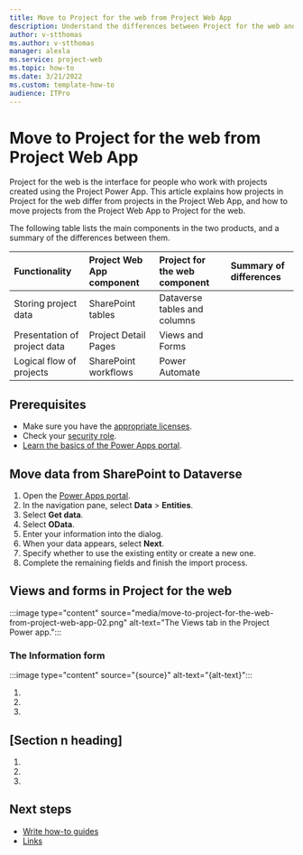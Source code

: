 ```yaml
---
title: Move to Project for the web from Project Web App
description: Understand the differences between Project for the web and the Project Web App. Learn about security roles in Project for the web. Move projects from the Project Web App to Project for the web.
author: v-stthomas
ms.author: v-stthomas
manager: alexla
ms.service: project-web
ms.topic: how-to
ms.date: 3/21/2022
ms.custom: template-how-to
audience: ITPro
---
```


# Move to Project for the web from Project Web App

Project for the web is the interface for people who work with projects created using the Project Power App. This article explains how projects in Project for the web differ from projects in the Project Web App, and how to move projects from the Project Web App to Project for the web.

The following table lists the main components in the two products, and a summary of the differences between them.

| Functionality | Project Web App component | Project for the web component | Summary of differences |
| :-- | :-- | :-- | :-- |
| Storing project data | SharePoint tables | Dataverse tables and columns |  |
| Presentation of project data | Project Detail Pages | Views and Forms |  |
| Logical flow of projects | SharePoint workflows | Power Automate |  |

## Prerequisites

- Make sure you have the [appropriate licenses](/power-platform/admin/powerapps-flow-licensing-faq).
- Check your [security role](project-for-the-web-security-roles.md).
- [Learn the basics of the Power Apps portal](/learn/paths/get-started-power-apps-portals).

## Move data from SharePoint to Dataverse

1. Open the [Power Apps portal](https://make.powerapps.com).
1. In the navigation pane, select **Data** > **Entities**.
1. Select **Get data**.
1. Select **OData**.
1. Enter your information into the dialog.
1. When your data appears, select **Next**.
1. Specify whether to use the existing entity or create a new one.
1. Complete the remaining fields and finish the import process.

## Views and forms in Project for the web

:::image type="content" source="media/move-to-project-for-the-web-from-project-web-app-02.png" alt-text="The Views tab in the Project Power app.":::

### The Information form

:::image type="content" source="{source}" alt-text="{alt-text}":::

1. <!-- Step 1 -->
1. <!-- Step 2 -->
1. <!-- Step n -->

## [Section n heading]
<!-- Introduction paragraph -->
1. <!-- Step 1 -->
1. <!-- Step 2 -->
1. <!-- Step n -->

<!-- 5. Next steps
Required. Provide at least one next step and no more than three. Include some 
context so the customer can determine why they would click the link.
-->

## Next steps
<!-- Add a context sentence for the following links -->
- [Write how-to guides](contribute-how-to-write-howto.md)
- [Links](links-how-to.md)

<!--
Remove all the comments in this template before you sign-off or merge to the 
main branch.
-->
